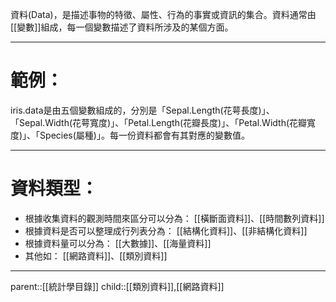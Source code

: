 資料(Data)，是描述事物的特徵、屬性、行為的事實或資訊的集合。資料通常由[[變數]]組成，每一個變數描述了資料所涉及的某個方面。
- - -
# 範例：
iris.data是由五個變數組成的，分別是「Sepal.Length(花萼長度)」、「Sepal.Width(花萼寬度)」、「Petal.Length(花瓣長度)」、「Petal.Width(花瓣寬度)」、「Species(屬種)」。每一份資料都會有其對應的變數值。
- - -
# 資料類型：
- 根據收集資料的觀測時間來區分可以分為：
[[橫斷面資料]]、[[時間數列資料]]
- 根據資料是否可以整理成行列表分為：
[[結構化資料]]、[[非結構化資料]]
- 根據資料量可以分為：
[[大數據]]、[[海量資料]]
- 其他如：
[[網路資料]]、[[類別資料]]
- - -
parent::[[統計學目錄]]
child::[[類別資料]],[[網路資料]]